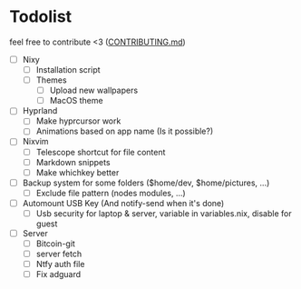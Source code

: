 # Todolist

feel free to contribute <3 ([CONTRIBUTING.md](CONTRIBUTING.md))

- [ ] Nixy
  - [ ] Installation script
  - [ ] Themes
    - [ ] Upload new wallpapers
    - [ ] MacOS theme

- [ ] Hyprland
  - [ ] Make hyprcursor work
  - [ ] Animations based on app name (Is it possible?)

- [ ] Nixvim
  - [ ] Telescope shortcut for file content
  - [ ] Markdown snippets
  - [ ] Make whichkey better

- [ ] Backup system for some folders ($home/dev, $home/pictures, ...)
  - [ ] Exclude file pattern (nodes modules, ...)

- [ ] Automount USB Key (And notify-send when it's done)
  - [ ] Usb security for laptop & server, variable in variables.nix, disable for guest

- [ ] Server
  - [ ] Bitcoin-git
  - [ ] server fetch
  - [ ] Ntfy auth file
  - [ ] Fix adguard

